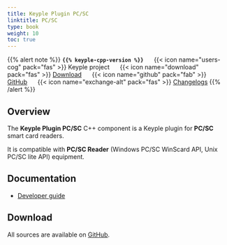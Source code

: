 ```yaml
---
title: Keyple Plugin PC/SC
linktitle: PC/SC
type: book
weight: 10
toc: true
---
```


{{% alert note %}}
**`{{% keyple-cpp-version %}}`**
&nbsp;&nbsp;&nbsp;&nbsp;&nbsp;{{< icon name="users-cog" pack="fas" >}}
Keyple project
&nbsp;&nbsp;&nbsp;&nbsp;&nbsp;{{< icon name="download" pack="fas" >}}
[Download](#download)
&nbsp;&nbsp;&nbsp;&nbsp;&nbsp;{{< icon name="github" pack="fab" >}}
[GitHub](https://github.com/eclipse/keyple-cpp/tree/master/component/keyple-plugin/pcsc)
&nbsp;&nbsp;&nbsp;&nbsp;&nbsp;{{< icon name="exchange-alt" pack="fas" >}}
[Changelogs](https://github.com/eclipse/keyple-cpp/releases/)
{{% /alert %}}

## Overview

The **Keyple Plugin PC/SC** C++ component is a Keyple plugin for **PC/SC** smart card readers.

It is compatible with **PC/SC Reader** (Windows PC/SC WinScard API, Unix PC/SC lite API) equipment.

## Documentation

<ul>
    <li><a href="../../../docs/developer-guide/centralized-application">Developer guide</a></li>
</ul>

## Download

All sources are available on [GitHub](https://github.com/eclipse/keyple-cpp/).